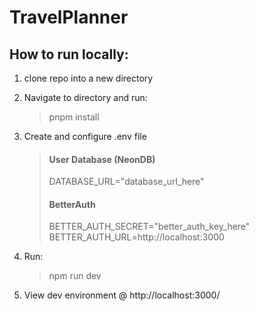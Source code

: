 # TravelPlanner

## How to run locally: 
1. clone repo into a new directory
2. Navigate to directory and run: 
   >pnpm install
3. Create and configure .env file
   >#### User Database (NeonDB)
   >DATABASE_URL="database_url_here"
   >#### BetterAuth
   >BETTER_AUTH_SECRET="better_auth_key_here"
   >BETTER_AUTH_URL=http://localhost:3000

4. Run:
   >npm run dev

5. View dev environment @ http://localhost:3000/